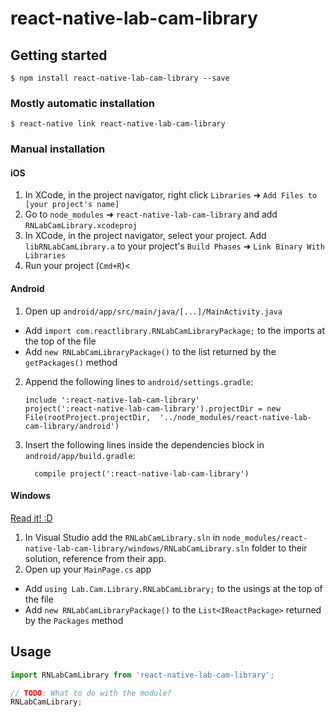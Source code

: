 
# react-native-lab-cam-library

## Getting started

`$ npm install react-native-lab-cam-library --save`

### Mostly automatic installation

`$ react-native link react-native-lab-cam-library`

### Manual installation


#### iOS

1. In XCode, in the project navigator, right click `Libraries` ➜ `Add Files to [your project's name]`
2. Go to `node_modules` ➜ `react-native-lab-cam-library` and add `RNLabCamLibrary.xcodeproj`
3. In XCode, in the project navigator, select your project. Add `libRNLabCamLibrary.a` to your project's `Build Phases` ➜ `Link Binary With Libraries`
4. Run your project (`Cmd+R`)<

#### Android

1. Open up `android/app/src/main/java/[...]/MainActivity.java`
  - Add `import com.reactlibrary.RNLabCamLibraryPackage;` to the imports at the top of the file
  - Add `new RNLabCamLibraryPackage()` to the list returned by the `getPackages()` method
2. Append the following lines to `android/settings.gradle`:
  	```
  	include ':react-native-lab-cam-library'
  	project(':react-native-lab-cam-library').projectDir = new File(rootProject.projectDir, 	'../node_modules/react-native-lab-cam-library/android')
  	```
3. Insert the following lines inside the dependencies block in `android/app/build.gradle`:
  	```
      compile project(':react-native-lab-cam-library')
  	```

#### Windows
[Read it! :D](https://github.com/ReactWindows/react-native)

1. In Visual Studio add the `RNLabCamLibrary.sln` in `node_modules/react-native-lab-cam-library/windows/RNLabCamLibrary.sln` folder to their solution, reference from their app.
2. Open up your `MainPage.cs` app
  - Add `using Lab.Cam.Library.RNLabCamLibrary;` to the usings at the top of the file
  - Add `new RNLabCamLibraryPackage()` to the `List<IReactPackage>` returned by the `Packages` method


## Usage
```javascript
import RNLabCamLibrary from 'react-native-lab-cam-library';

// TODO: What to do with the module?
RNLabCamLibrary;
```
  